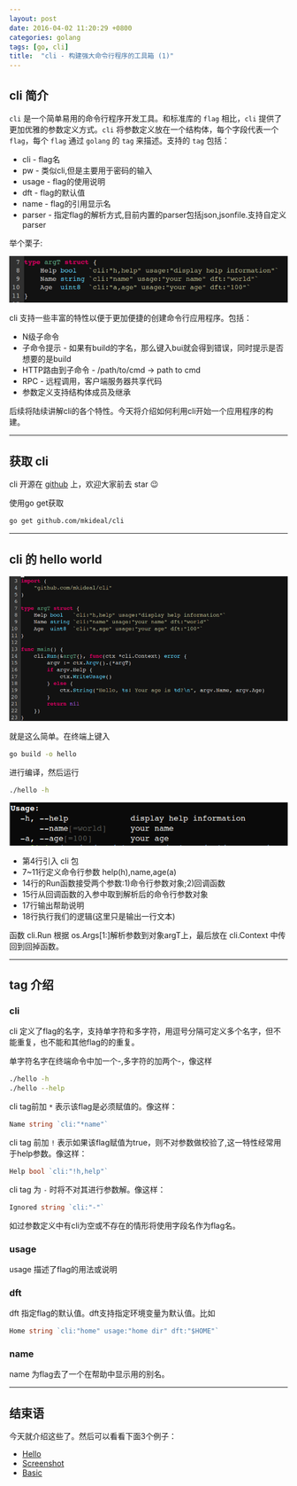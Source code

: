 ```yaml
---
layout: post
date: 2016-04-02 11:20:29 +0800
categories: golang
tags: [go, cli]
title:  "cli - 构建强大命令行程序的工具箱 (1)"
---
```


## cli 简介

`cli` 是一个简单易用的命令行程序开发工具。和标准库的 `flag` 相比，`cli` 提供了更加优雅的参数定义方式。`cli` 将参数定义放在一个结构体，每个字段代表一个 `flag`，每个 `flag` 通过 `golang` 的 `tag` 来描述。支持的 `tag` 包括：

* cli - flag名
* pw - 类似cli,但是主要用于密码的输入
* usage - flag的使用说明
* dft - flag的默认值
* name - flag的引用显示名
* parser - 指定flag的解析方式,目前内置的parser包括json,jsonfile.支持自定义parser

举个栗子:

![arg-intro.png](/assets/images/cli/arg-intro.png)

cli 支持一些丰富的特性以便于更加便捷的创建命令行应用程序。包括：

* N级子命令
* 子命令提示 - 如果有build的字名，那么键入bui就会得到错误，同时提示是否想要的是build
* HTTP路由到子命令 - /path/to/cmd -> path to cmd
* RPC - 远程调用，客户端服务器共享代码
* 参数定义支持结构体成员及继承

后续将陆续讲解cli的各个特性。今天将介绍如何利用cli开始一个应用程序的构建。

---

## 获取 cli

cli 开源在 [github](https://github.com/mkideal/cli) 上，欢迎大家前去 star :wink:

使用go get获取

```sh
go get github.com/mkideal/cli
```

---

## cli 的 hello world


![hello-world.png](/assets/images/cli/hello-world.png)

就是这么简单。在终端上键入

```sh
go build -o hello
```

进行编译，然后运行


```sh
./hello -h
```

![show-usage.png](/assets/images/cli/show-usage.png)

* 第4行引入 cli 包
* 7~11行定义命令行参数 help(h),name,age(a)
* 14行的Run函数接受两个参数:1)命令行参数对象;2)回调函数
* 15行从回调函数的入参中取到解析后的命令行参数对象
* 17行输出帮助说明
* 18行执行我们的逻辑(这里只是输出一行文本)

函数 cli.Run 根据 os.Args[1:]解析参数到对象argT上，最后放在 cli.Context 中传回到回掉函数。

---

## tag 介绍

### cli

cli 定义了flag的名字，支持单字符和多字符，用逗号分隔可定义多个名字，但不能重复，也不能和其他flag的的重复。

单字符名字在终端命令中加一个-,多字符的加两个-，像这样

```sh
./hello -h
./hello --help
```

cli tag前加 `*` 表示该flag是必须赋值的。像这样：

```go
Name string `cli:"*name"`
```

cli tag 前加 `!` 表示如果该flag赋值为true，则不对参数做校验了,这一特性经常用于help参数。像这样：

```go
Help bool `cli:"!h,help"`
```

cli tag 为 `-` 时将不对其进行参数解。像这样：

```go
Ignored string `cli:"-"`
```

如过参数定义中有cli为空或不存在的情形将使用字段名作为flag名。

### usage

usage 描述了flag的用法或说明

### dft

dft 指定flag的默认值。dft支持指定环境变量为默认值。比如

```go
Home string `cli:"home" usage:"home dir" dft:"$HOME"`
```

### name

name 为flag去了一个在帮助中显示用的别名。

---

## 结束语

今天就介绍这些了。然后可以看看下面3个例子：

* [Hello](https://github.com/mkideal/cli/blob/master/examples/hello/main.go)
* [Screenshot](https://github.com/mkideal/cli/blob/master/examples/screenshot/main.go)
* [Basic](https://github.com/mkideal/cli/blob/master/examples/basic/main.go)


